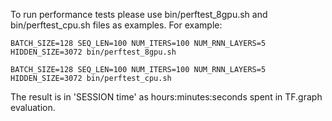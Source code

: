 To run performance tests please use bin/perftest_8gpu.sh and bin/perftest_cpu.sh files as examples.
For example:
```
BATCH_SIZE=128 SEQ_LEN=100 NUM_ITERS=100 NUM_RNN_LAYERS=5 HIDDEN_SIZE=3072 bin/perftest_8gpu.sh

BATCH_SIZE=128 SEQ_LEN=100 NUM_ITERS=100 NUM_RNN_LAYERS=5 HIDDEN_SIZE=3072 bin/perftest_cpu.sh
```

The result is in 'SESSION time' as hours:minutes:seconds spent in TF.graph evaluation.

